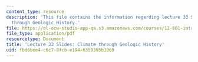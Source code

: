 ```yaml
---
content_type: resource
description: 'This file contains the information regarding lecture 33 Slides: Climate
  through Geologic History.'
file: https://ol-ocw-studio-app-qa.s3.amazonaws.com/courses/12-001-introduction-to-geology-fall-2013/fbd6bee4c6c78fcbe1946359395b1069_MIT12_001F13_Lec33slides.pdf
file_type: application/pdf
resourcetype: Document
title: 'Lecture 33 Slides: Climate through Geologic History'
uid: fbd6bee4-c6c7-8fcb-e194-6359395b1069
---
```

